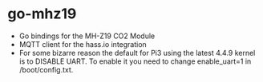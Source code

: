 # go-mhz19
  * Go bindings for the MH-Z19 CO2 Module
  * MQTT client for the hass.io integration
  * For some bizarre reason the default for Pi3 using the latest 4.4.9 kernel is to DISABLE UART. To enable it you need to change enable_uart=1 in /boot/config.txt. 
